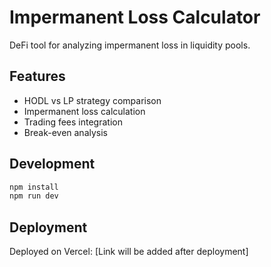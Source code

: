 # Impermanent Loss Calculator

DeFi tool for analyzing impermanent loss in liquidity pools.

## Features

- HODL vs LP strategy comparison
- Impermanent loss calculation
- Trading fees integration
- Break-even analysis

## Development

```bash
npm install
npm run dev
```

## Deployment

Deployed on Vercel: [Link will be added after deployment]